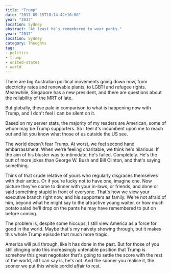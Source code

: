 ```yaml
---
title: "Trump"
date: "2017-09-15T18:14:42+10:00"
year: "2017"
location: Sydney
abstract: "At least he’s remembered to wear pants."
year: "2017"
location: Sydney
category: Thoughts
tag:
- politics
- trump
- united-states
- world
---
```

There are big Australian political movements going down now, from electricity rates and renewable plants, to LGBTI and refugee rights. Meanwhile, Singapore has a new president, and there are questions about the reliability of the MRT of late.

But globally, these pale in comparison to what is happening now with Trump, and I don't feel I can be silent on it.

Based on my server stats, the majority of my readers are American, some of whom may be Trump supporters. So I feel it's incumbent upon me to reach out and let you know what those of us outside the US see.

The world doesn't fear Trump. At worst, we feel second hand embarrassment. When we're feeling charitable, we think he's hilarious. If the aim of his bluster was to intimidate, he's failed. Completely. He's the butt of more jokes than George W. Bush and Bill Clinton, and that's saying something.

Think of that crude relative of yours who regularly disgraces themselves with their antics. Or if you're lucky not to have one, imagine one. Now picture they've come to dinner with your in-laws, or friends, and done or said something stupid in front of everyone. That's how we view your executive branch right now, and his supporters as family. We're not afraid of him, beyond what he might say to the attractive young waiter, or how much potato salad he'll drop on the pants he may have remembered to put on before coming.

The problem is, despite some hiccups, I still view America as a force for good in the world. Maybe that's my naïvety showing through, but it makes this whole Trump episode that much more tragic.

America will pull through, like it has done in the past. But for those of you still clinging onto this increasingly untenable position that Trump is somehow this great negotiator that's going to settle the score with the rest of the world, all I can say is, he's not. And the sooner you realise it, the sooner we put this whole sordid affair to rest.

